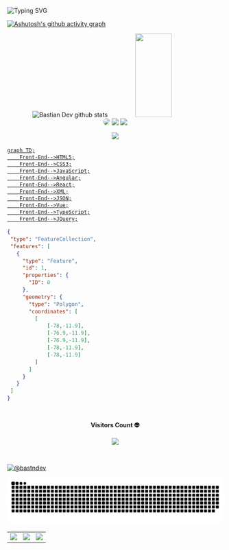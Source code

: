 <!--Title @bastndev-->
![Typing SVG](https://readme-typing-svg.herokuapp.com/?color=00b3ff&size=35&center=true&vCenter=true&width=1000&lines=HELLO👋;I'm+from+Perú;I'm+24+years+old;Welcome!) 

<!--Graph-->
[![Ashutosh's github activity graph](https://github-readme-activity-graph.vercel.app/graph?username=bastndev&bg_color=0d1117&color=ffffff&line=00b3ff&point=f9fafa&area=true&hide_border=true)](https://github.com/ashutosh00710/github-readme-activity-graph)

<!--Skill And More Information--> 
<div align="center">
  <img width="49%" height="195px" src="https://bad-apple-github-readme.vercel.app/api?username=bastndev&show_bg=1&count_private=true&hide_border=true&show_icons=true&title_color=00b3ff&icon_color=70a5fd&text_color=FFFFFF&bg_color=0d1117&hide_title=false&locale=en" alt="Bastian Dev github stats" />
  
  <img width="41%" height="195px" src="https://github-readme-stats.vercel.app/api/top-langs/?username=bastndev&layout=compact&hide_border=true&title_color=00b3ff&text_color=FFFFFF&bg_color=0d1117" />
</div> 

<!--Social Media-->  
<div align="center"> 
 <a href="https://www.youtube.com/@bastndev" target="_blank"><img src="https://img.shields.io/badge/-youtube-d71e18?style=for-the-badge&logo=youtube&logoColor=white" style="border-radius: 30px"></a> 
<a href="https://www.tiktok.com/@bastndev" target="_blank"><img src="https://img.shields.io/badge/TikTok-000?style=for-the-badge&logo=tiktok&logoColor=white" ></a>
 <a href="https://www.instagram.com/bastndev/" target="_blank"><img src="https://img.shields.io/badge/-Instagram-%23E4405F?style=for-the-badge&logo=instagram&logoColor=white"</a> 

 </div>
  
 <!--Total Contributions--> 
 <p align="center">
<img  src="https://github-readme-streak-stats.herokuapp.com?user=bastndev&theme=tokyonight_duo&hide_border=true"
</p>

   <!--Front End-->
```mermaid
graph TD;
    Front-End-->HTML5;
    Front-End-->CSS3;
    Front-End-->JavaScript;
    Front-End-->Angular;
    Front-End-->React;
    Front-End-->XML;
    Front-End-->JSON;
    Front-End-->Vue;
    Front-End-->TypeScript;
    Front-End-->JQuery;
   ```
   
 <!--Coordenadas de Rio Preto - My Home-->
  
 ```geojson
{
  "type": "FeatureCollection",
  "features": [
    {
      "type": "Feature",
      "id": 1,
      "properties": {
        "ID": 0
      },
      "geometry": {
        "type": "Polygon",
        "coordinates": [
          [
              [-78,-11.9],
              [-76.9,-11.9],
              [-76.9,-11.9],
              [-78,-11.9],
              [-78,-11.9]
          ]
        ]
      }
    }
  ]
}
```
<!--Final do Contador de Visitas-->   
<div align="center">
<br><p align="centre"><b>Visitors Count 👽 </b></p>  
<p align="center"><img align="center" src="https://profile-counter.glitch.me/{bastndev}/count.svg" /></p> 
<br>
</div>
  
<!--- Country ---> 
<a href="https://github.com/bastndev"><img src="https://s01.flagcounter.com/countxl/41uN/bg_0D1117/txt_FFFFFF/border_0D1117/columns_8/maxflags_250/viewers_3/labels_1/pageviews_0/flags_0/percent_1/" alt="@bastndev" border="0"></a>
  
<!-- <a href="https://github.com/bastndev/41uN"><img src="https://s01.flagcounter.com/countxl/41uN/bg_0D1117/txt_FFFFFF/border_0D1117/columns_8/maxflags_16/viewers_0/labels_1/pageviews_0/flags_0/percent_0/" alt="@bastndev" border="0"></a> -->
<!--   
<a href="https://info.flagcounter.com/41uN"><img src="https://s01.flagcounter.com/countxl/41uN/bg_0D1117/txt_FFFFFF/border_0D1117/columns_8/maxflags_16/viewers_0/labels_1/pageviews_0/flags_0/percent_0/" alt="Flag Counter" border="0"></a>  -->

  
 <!--Sneek Gusano-->
![](https://github.com/Platane/snk/raw/output/github-contribution-grid-snake.svg)
 <!---------------------------------------------------------------------------------------------------------------> 
  <table style="width:100%",>
<tr>
  
</td>  
<td>
<a href="https://www.youtube.com/watch?v=QX1myYCP76E&ab_channel=BastianDev">
<img src="https://pbs.twimg.com/media/Fw_-rLoWIAkB4KF?format=jpg&name=large">
</a>
</td>
  
<td>
<a href="https://www.youtube.com/watch?v=a6JQkAxYf3A&t=119s&ab_channel=BastianDev">
<img src="https://i.ytimg.com/vi/a6JQkAxYf3A/maxresdefault.jpg">
</a>
</td>
  
<td>
<a href="https://www.youtube.com/watch?v=y6nsY8vq_nI&ab_channel=BastianDev">
<img src="https://i.ytimg.com/vi/y6nsY8vq_nI/maxresdefault.jpg">
</a>
</td>
  
</tr>

</table>
